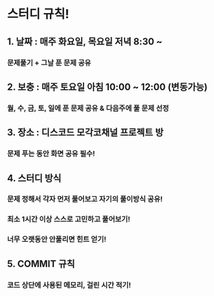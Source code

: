 # 스터디 규칙!

## 1. 날짜 : 매주 화요일, 목요일 저녁 8:30 ~

### 문제풀기 + 그날 푼 문제 공유

## 2. 보충 : 매주 토요일 아침 10:00 ~ 12:00 (변동가능)

### 월, 수, 금, 토, 일에 푼 문제 공유 & 다음주에 풀 문제 선정

## 3. 장소 : 디스코드 모각코채널 프로젝트 방

### 문제 푸는 동안 화면 공유 필수!

## 4. 스터디 방식

### 문제 정해서 각자 먼저 풀어보고 자기의 풀이방식 공유!

### 최소 1시간 이상 스스로 고민하고 풀어보기!

### 너무 오랫동안 안풀리면 힌트 얻기!

## 5. COMMIT 규칙

### 코드 상단에 사용된 메모리, 걸린 시간 적기!
